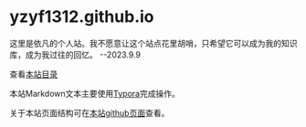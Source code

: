 # yzyf1312.github.io
这里是依凡的个人站。我不愿意让这个站点花里胡哨，只希望它可以成为我的知识库，成为我过往的回忆。 --2023.9.9

查看[本站目录](list)

本站Markdown文本主要使用[Typora](https://typora.io/)完成操作。

关于本站页面结构可在[本站github页面](https://github.com/yzyf1312/yzyf1312.github.io)查看。
